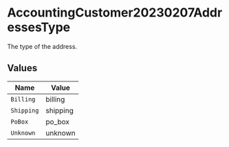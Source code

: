 # AccountingCustomer20230207AddressesType

The type of the address.


## Values

| Name       | Value      |
| ---------- | ---------- |
| `Billing`  | billing    |
| `Shipping` | shipping   |
| `PoBox`    | po_box     |
| `Unknown`  | unknown    |